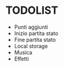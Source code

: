 # TODOLIST

- Punti aggiunti
- Inizio partita stato
- Fine partita stato
- Local storage
- Musica
- Effetti
